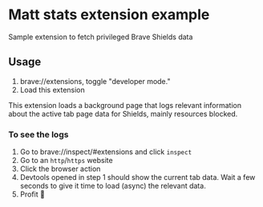 # Matt stats extension example

Sample extension to fetch privileged Brave Shields data

## Usage

1. brave://extensions, toggle "developer mode."
2. Load this extension

This extension loads a background page that logs relevant information about the active tab page data for Shields, mainly resources blocked.

### To see the logs

1. Go to brave://inspect/#extensions and click `inspect`
2. Go to an `http`/`https` website
3. Click the browser action
4. Devtools opened in step 1 should show the current tab data. Wait a few seconds to give it time to load (async) the relevant data.
5. Profit :tada:
